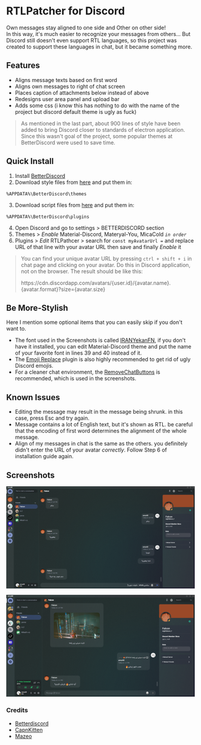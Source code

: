 # RTLPatcher for Discord

Own messages stay aligned to one side and Other on other side!\
In this way, it's much easier to recognize your messages from others...
But Discord still doesn't even support RTL languages, so this project was created to support these languages in chat, but it became something more.

## Features

- Aligns message texts based on first word
- Aligns own messages to right of chat screen
- Places caption of attachments below instead of above
- Redesigns user area panel and upload bar
- Adds some css (i know this has nothing to do with the name of the project but discord default theme is ugly as fuck)

> As mentioned in the last part, about 900 lines of style have been added to bring Discord closer to standards of electron application. Since this wasn't goal of the project, some popular themes at BetterDiscord were used to save time.

## Quick Install

1. Install [BetterDiscord](https://betterdiscord.app)
2. Download style files from [here](https://github.com/amoAR/RTLPatcher/tree/main/Themes) and put them in:
```
%APPDATA%\BetterDiscord\themes
```
3. Download script files from [here](https://github.com/amoAR/RTLPatcher/tree/main/Plugins) and put them in:
```
%APPDATA%\BetterDiscord\plugins
```
4. Open Discord and go to settings > BETTERDISCORD section
5. Themes > _Enable_ Material-Discord, Materyal-You, MicaCold _`in order`_
6. Plugins > _Edit_ RTLPathcer > search for `const myAvatarUrl =` and replace URL of that line with your avatar URL then save and finally _Enable_ it

> You can find your unique avatar URL by pressing `ctrl + shift + i` in chat page and clicking on your avatar. Do this in Discord application, not on the browser. The result should be like this:
> <p>https://cdn.discordapp.com/avatars/{user.id}/{avatar.name}.{avatar.format}?size={avatar.size}</p>

## Be More-Stylish

Here I mention some optional items that you can easily skip if you don't want to.
- The font used in the Screenshots is called [IRANYekanFN](https://fontiran.com/fonts/iranyekan), if you don't have it installed, you can edit Material-Discord theme and put the name of your favorite font in lines 39 and 40 instead of it.
- The [Emoji Replace](https://github.com/mwittrien/BetterDiscordAddons/tree/master/Themes/EmojiReplace) plugin is also highly recommended to get rid of ugly Discord emojis.
- For a cleaner chat environment, the [RemoveChatButtons](https://github.com/BleedingBD/plugin-RemoveChatButtons) is recommended, which is used in the screenshots.

## Known Issues

- Editing the message may result in the message being shrunk. in this case, press Esc and try again.
- Message contains a lot of English text, but it's shown as RTL. be careful that the encoding of first word determines the alignment of the whole message.
- Align of my messages in chat is the same as the others. you definitely didn't enter the URL of your avatar _correctly_. Follow Step 6 of installation guide again.

## Screenshots

<p align="center">
<img src="Docs/ChatPage.png" alt="ChatPageDesign"/>
</p>

<p align="center">
<img src="Docs/AttachmentCaption.png" alt="FixedAttachmentCaption"/>
</p>

### Credits
- [Betterdiscord](https://betterdiscord.app)
- [CapnKitten](https://github.com/CapnKitten)
- [Mazeo](https://github.com/mazOnGitHub)